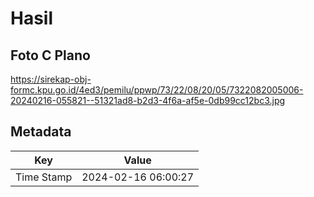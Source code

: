 # Hasil

## Foto C Plano

https://sirekap-obj-formc.kpu.go.id/4ed3/pemilu/ppwp/73/22/08/20/05/7322082005006-20240216-055821--51321ad8-b2d3-4f6a-af5e-0db99cc12bc3.jpg


## Metadata

| Key        | Value               |
| ---------- | ------------------- |
| Time Stamp | 2024-02-16 06:00:27 |




